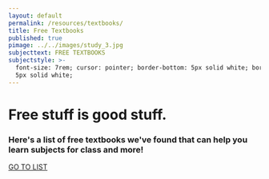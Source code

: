 ```yaml
---
layout: default
permalink: /resources/textbooks/
title: Free Textbooks
published: true
pimage: ../../images/study_3.jpg
subjecttext: FREE TEXTBOOKS
subjectstyle: >-
  font-size: 7rem; cursor: pointer; border-bottom: 5px solid white; border-top:
  5px solid white;
---
```

<div class='content-wrap'>
	<h1>Free stuff is good stuff.</h1>
	<h3>Here's a list of free textbooks we've found that can help you learn subjects for class and more!</h3>
  <a class='classy-link' id='go-to-books-list' href="https://github.com/vhf/free-programming-books/blob/master/free-programming-books.md">GO TO LIST</a>
</div>
